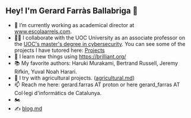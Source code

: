 ## Hey! I'm Gerard Farràs Ballabriga 👋

- 🔭 I’m currently working as academical director at www.escolaarrels.com.
- 👨‍🏫 I collaborate with the UOC University as an associate professor on the [UOC's master's degree in cybersecurity](https://www.uoc.edu/ca/estudis/masters/master-universitari-ciberseguretat-privadesa). You can see some of the projects I have tutored here: [Projects](https://openaccess.uoc.edu/browse?type=author&authority=3a61c5e6-7445-428a-a2af-7b3e2870e61d)
- 🌱 I learn new things using https://brilliant.org/
- 📚 My favorite authors: Haruki Murakami, Bertrand Russell, Jeremy Rifkin,  Yuval Noah Harari.
- 🌿 I try with agricultural projects. ([agricultural.md](https://github.com/gfarrasb/gfarrasb/blob/main/agricultural.md))
- 📫 Reach me here: gerard.farras AT proton or here gerard_farras AT Col·legi d'informàtics de Catalunya.
- 🏍️
- ✍️ [blog.md](https://github.com/gfarrasb/gfarrasb/blob/main/blog.md)

